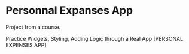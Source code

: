 # Personnal Expanses App
Project from a course.

Practice Widgets, Styling, Adding Logic through a Real App [PERSONAL EXPENSES APP]
